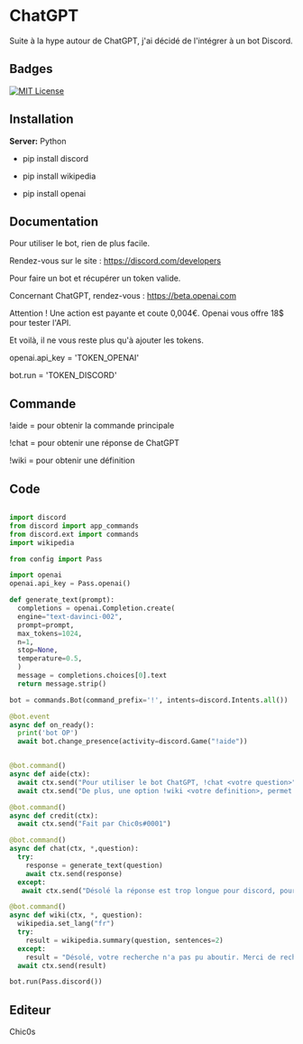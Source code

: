 
# ChatGPT

Suite à la hype autour de ChatGPT, j'ai décidé de l'intégrer à un bot Discord.




## Badges

[![MIT License](https://img.shields.io/badge/License-MIT-green.svg)](https://choosealicense.com/licenses/mit/)


## Installation

**Server:** Python

- pip install discord

- pip install wikipedia

- pip install openai


## Documentation

Pour utiliser le bot, rien de plus facile. 

Rendez-vous sur le site : https://discord.com/developers

Pour faire un bot et récupérer un token valide.


Concernant ChatGPT, rendez-vous : https://beta.openai.com

Attention ! Une action est payante et coute 0,004€. 
Openai vous offre 18$ pour tester l'API. 

Et voilà, il ne vous reste plus qu'à ajouter les tokens.

openai.api_key = 'TOKEN_OPENAI'

bot.run = 'TOKEN_DISCORD'


## Commande 

!aide = pour obtenir la commande principale

!chat <votre question> = pour obtenir une réponse de ChatGPT

!wiki <mot> = pour obtenir une définition

## Code 

```python

import discord
from discord import app_commands
from discord.ext import commands
import wikipedia

from config import Pass

import openai
openai.api_key = Pass.openai()

def generate_text(prompt):
  completions = openai.Completion.create(
  engine="text-davinci-002",
  prompt=prompt,
  max_tokens=1024,
  n=1,
  stop=None,
  temperature=0.5,
  )
  message = completions.choices[0].text 
  return message.strip()

bot = commands.Bot(command_prefix='!', intents=discord.Intents.all())

@bot.event
async def on_ready():
  print('bot OP')
  await bot.change_presence(activity=discord.Game("!aide"))


@bot.command()
async def aide(ctx):
  await ctx.send("Pour utiliser le bot ChatGPT, !chat <votre question>")
  await ctx.send("De plus, une option !wiki <votre definition>, permet d'avoir une description précise.")

@bot.command()
async def credit(ctx):
  await ctx.send("Fait par Chic0s#0001")

@bot.command()
async def chat(ctx, *,question):
  try:
    response = generate_text(question)
    await ctx.send(response)
  except:
   await ctx.send("Désolé la réponse est trop longue pour discord, pour plus d'informations : chat.openai.com/")

@bot.command()
async def wiki(ctx, *, question):
  wikipedia.set_lang("fr")
  try:
    result = wikipedia.summary(question, sentences=2)
  except:
    result = "Désolé, votre recherche n'a pas pu aboutir. Merci de rechercher un autre terme !"
  await ctx.send(result)

bot.run(Pass.discord())

```
        




## Editeur 

Chic0s
